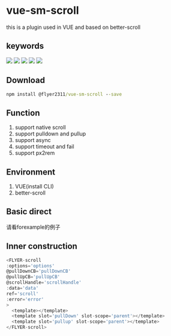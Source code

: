 # vue-sm-scroll
this is a plugin used in VUE and based on better-scroll
## keywords
![](https://img.shields.io/badge/betterScroll-lastest-brightgreen.svg)
![](https://img.shields.io/badge/vue-2.0+-brightgreen.svg)
![](https://img.shields.io/badge/mobile-support-brightgreen.svg) 
![](https://img.shields.io/badge/px2rem-lastest-brightgreen.svg)
![](https://img.shields.io/badge/async-support-brightgreen.svg) 

## Download
~~~cmd
npm install @flyer2311/vue-sm-scroll --save
~~~

## Function
1. support native scroll
1. support pulldown and pullup
1. support async
1. support timeout and fail
1. support px2rem

## Environment
1. VUE(install CLI)
1. better-scroll 

## Basic direct
请看forexample的例子

## Inner construction
~~~javascript
<FLYER-scroll
:options='options'
@pullDownCB='pullDownCB'
@pullUpCB='pullUpCB'
@scrollHandle='scrollHandle'
:data='data'
ref='scroll'
:error='error'
>
  <template></template>
  <template slot='pullDown' slot-scope='parent'></template>
  <template slot='pullup' slot-scope='parent'></template>
</FLYER-scroll>
~~~
